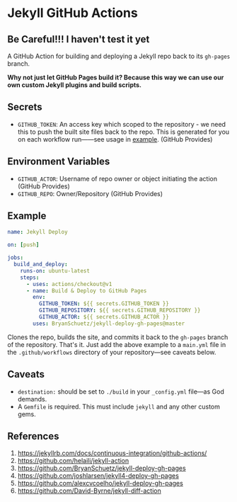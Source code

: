 # Jekyll GitHub Actions

## Be Careful!!! I haven't test it yet

A GitHub Action for building and deploying a Jekyll repo back to its `gh-pages` branch.

**Why not just let GitHub Pages build it? Because this way we can use our own custom Jekyll plugins and build scripts.**

## Secrets

- `GITHUB_TOKEN`: An access key which scoped to the repository - we need this to push the built site files back to the repo. This is generated for you on each workflow run——see usage in [example](#example). (GitHub Provides)
  
## Environment Variables

- `GITHUB_ACTOR`: Username of repo owner or object initiating the action (GitHub Provides)
- `GITHUB_REPO`: Owner/Repository (GitHub Provides)

## Example

```yml
name: Jekyll Deploy

on: [push]

jobs: 
  build_and_deploy:
    runs-on: ubuntu-latest
    steps:
      - uses: actions/checkout@v1
      - name: Build & Deploy to GitHub Pages
        env: 
          GITHUB_TOKEN: ${{ secrets.GITHUB_TOKEN }}
          GITHUB_REPOSITORY: ${{ secrets.GITHUB_REPOSITORY }}
          GITHUB_ACTOR: ${{ secrets.GITHUB_ACTOR }}
        uses: BryanSchuetz/jekyll-deploy-gh-pages@master
```

Clones the repo, builds the site, and commits it back to the `gh-pages` branch of the repository. That's it. Just add the above example to a `main.yml` file in the `.github/workflows` directory of your repository—see caveats below.

## Caveats

- `destination:` should be set to `./build` in your `_config.yml` file—as God demands.
- A `Gemfile` is required. This must include `jekyll` and any other custom gems.

## References

1. <https://jekyllrb.com/docs/continuous-integration/github-actions/>
2. <https://github.com/helaili/jekyll-action>
3. <https://github.com/BryanSchuetz/jekyll-deploy-gh-pages>
4. <https://github.com/joshlarsen/jekyll4-deploy-gh-pages>
5. <https://github.com/alexcvcoelho/jekyll-deploy-gh-pages>
6. <https://github.com/David-Byrne/jekyll-diff-action>
